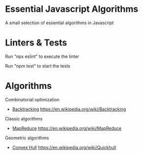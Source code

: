 
# Essential Javascript Algorithms

A small selection of essential algorithms in Javascript

# Linters & Tests

Run "npx eslint" to execute the linter

Run "npm test" to start the tests

# Algorithms

Combinatorial optimization

* [Backtracking](algorithms/backtracking.js)
  https://en.wikipedia.org/wiki/Backtracking

Classic algorithms

* [MapReduce](algorithms/map_reduce.js)
  https://en.wikipedia.org/wiki/MapReduce

Geometric algorithms

* [Convex Hull](algorithms/convex_hull.js)
  https://en.wikipedia.org/wiki/Quickhull
